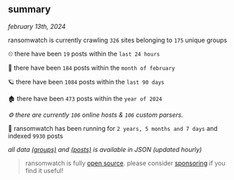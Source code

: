 
## summary
_february 13th, 2024_

ransomwatch is currently crawling `326` sites belonging to `175` unique groups

⏲ there have been `19` posts within the `last 24 hours`

🦈 there have been `184` posts within the `month of february`

🪐 there have been `1084` posts within the `last 90 days`

🏚 there have been `473` posts within the `year of 2024`

_⚙️ there are currently `106` online hosts & `106` custom parsers._

🦕 ransomwatch has been running for `2 years, 5 months and 7 days` and indexed `9930` posts

_all data  [(groups)](http://ransomwhat.telemetry.ltd/groups) and [(posts)](http://ransomwhat.telemetry.ltd/posts) is available in JSON (updated hourly)_

> ransomwatch is fully [open source](https://github.com/joshhighet/ransomwatch#ransomwatch--). please consider [sponsoring](https://github.com/sponsors/joshhighet) if you find it useful!
